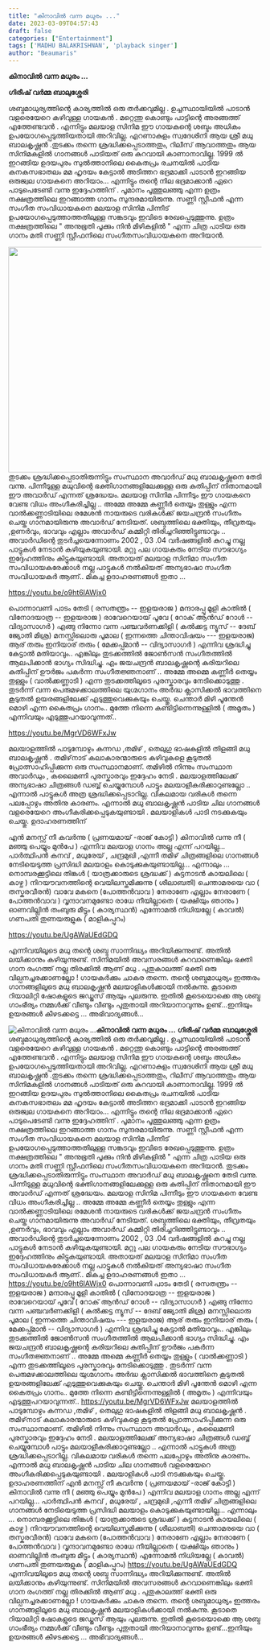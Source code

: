 ```yaml
---
title: "കിനാവിൽ വന്ന മധുരം ..."
date: 2023-03-09T04:57:43
draft: false
categories: ["Entertainment"]
tags: ['MADHU BALAKRISHNAN', 'playback singer']
author: "Beaumaris"
---
```


<strong>കിനാവിൽ വന്ന മധുരം ...</strong>

<strong>ഗിരീഷ് വർമ്മ ബാലുശ്ശേരി</strong>

ശബ്ദമാധുര്യത്തിന്റെ കാര്യത്തിൽ ഒരു തർക്കവുമില്ല . ഉച്ചസ്ഥായിയിൽ പാടാൻ വളരെയേറെ കഴിവുള്ള ഗായകൻ . മറ്റെന്തു കൊണ്ടും പാട്ടിന്റെ അരങ്ങത്ത് എത്തേണ്ടവൻ . എന്നിട്ടും മലയാള സിനിമ ഈ ഗായകന്റെ ശബ്ദം അധികം ഉപയോഗപ്പെടുത്തിയതായി അറിവില്ല. എറണാകുളം സ്വദേശിനി ആയ ശ്രീ മധു ബാലകൃഷ്ണൻ .തുടക്കം തന്നെ ശ്രദ്ധിക്കപ്പെടാത്തതും, റിലീസ് ആവാത്തതും ആയ സിനിമകളിൽ ഗാനങ്ങൾ പാടിയത് ഒരു കുറവായി കാണാനാവില്ല. 1999 ൽ ഇറങ്ങിയ ഉദയപുരം സുൽത്താനിലെ കൈതപ്രം രചനയിൽ പാടിയ കനകസഭാതലം മമ ഹൃദയം കേട്ടാൽ അടിത്തറ ഭദ്രമാക്കി പാടാൻ ഇറങ്ങിയ ഒരുജ്വല ഗായകനെ അറിയാം... എന്നിട്ടും തന്റെ നില ഭദ്രമാക്കാൻ ഏറെ പാടുപെടേണ്ടി വന്നു ഇദ്ദേഹത്തിന് . പൂമാനം പൂത്തുലഞ്ഞു എന്ന ഉത്രം നക്ഷത്രത്തിലെ ഇറങ്ങാത്ത ഗാനം സുന്ദരമായിരുന്നു. സണ്ണി സ്റ്റീഫൻ എന്ന സംഗീത സംവിധായകനെ മലയാള സിനിമ പിന്നീട് ഉപയോഗപ്പെടുത്താത്തതിലുള്ള സങ്കടവും ഇവിടെ രേഖപ്പെടുത്തുന്നു. ഉത്രം നക്ഷത്രത്തിലെ " അനുഭൂതി പൂക്കും നിൻ മിഴികളിൽ " എന്ന ചിത്ര പാടിയ ഒരു ഗാനം മതി സണ്ണി സ്റ്റീഫനിലെ സംഗീതസംവിധായകനെ അറിയാൻ.

<img class="size-full wp-image-386766 aligncenter" src="https://cdn.boolokam.com/articles/2023/03/889.jpeg" alt="" width="800" height="448" />തുടക്കം ശ്രദ്ധിക്കപ്പെടാതിരുന്നിട്ടും സംസ്ഥാന അവാർഡ് മധു ബാലകൃഷ്ണനെ തേടി വന്നു. പിന്നീടുള്ള മധുവിന്റെ ഭക്തിഗാനങ്ങളിലേക്കുള്ള ഒരു കുതിപ്പിന് നിതാനമായി ഈ അവാർഡ് എന്നത് ശ്രദ്ധേയം. മലയാള സിനിമ പിന്നീടും ഈ ഗായകനെ വേണ്ട വിധം അംഗീകരിച്ചില്ല .. അമ്മേ അമ്മേ കണ്ണീർ തെയ്യം തുള്ളും എന്ന വാൽക്കണ്ണാടിയിലെ രമേശൻ നായരുടെ വരികൾക്ക് ജയചന്ദ്രൻ സംഗീതം ചെയ്ത ഗാനമായിരുന്നു അവാർഡ് നേടിയത്. ശബ്ദത്തിലെ ഭക്തിയും, തീവ്രതയും ,ഉണർവും, ഭാവവും എല്ലാം അവാർഡ് കമ്മിറ്റി തിരിച്ചറിഞ്ഞിട്ടുണ്ടാവും .. അവാർഡിന്റെ തുടർച്ചയെന്നോണം 2002 , 03 .04 വർഷങ്ങളിൽ കുറച്ചു നല്ല പാട്ടുകൾ നേടാൻ കഴിയുകയുണ്ടായി. മറ്റു പല ഗായകരും നേടിയ സൗഭാഗ്യം ഇദ്ദേഹത്തിനും കിട്ടുകയുണ്ടായി. അതായത് മലയാള സിനിമാ സംഗീത സംവിധായകരേക്കാൾ നല്ല പാട്ടുകൾ നൽകിയത് അന്യഭാഷാ സംഗീത സംവിധായകർ ആണ്..
മികച്ച ഉദാഹരണങ്ങൾ ഇതാ ...

https://youtu.be/o9ht6lAWjx0

പൊന്നാവണി പാടം തേടി ( രസതന്ത്രം -- ഇളയരാജ )
മന്ദാരപ്പൂ മൂളി കാതിൽ ( വിനോദയാത്ര -- ഇളയരാജ )
രാവേറെയായ് പൂവേ ( റോക് ആൻഡ് റോൾ -- വിദ്യാസാഗർ )
എങ്ങു നിന്നോ വന്ന പഞ്ചവർണക്കിളി ( കൽക്കട്ട ന്യൂസ് -- ദേബ് ജ്യോതി മിശ്ര)
മനസ്സിലൊരു പൂമാല ( ഇന്നത്തെ ചിന്താവിഷയം --- ഇളയരാജ)
ആര് തരും ഇനിയാര് തരും ( മേക്കപ്പ്മാൻ -- വിദ്യാസാഗർ )
എന്നിവ ശ്രദ്ധിച്ചു കേട്ടാൽ മതിയാവും..
എങ്കിലും തുടക്കത്തിൽ ജോൺസൻ സംഗീതത്തിൽ ആലപിക്കാൻ ഭാഗ്യം സിദ്ധിച്ചു. എം ജയചന്ദ്രൻ ബാലകൃഷ്ണന്റെ കരിയറിലെ കുതിപ്പിന് ഊർജം പകർന്ന സംഗീതജ്ഞനാണ് ..
അമ്മേ അമ്മെ കണ്ണീർ തെയ്യം തുള്ളും ( വാൽക്കണ്ണാടി )
എന്ന തുടക്കത്തിലൂടെ പുരസ്കാരവും നേടിക്കൊടുത്തു . തുടർന്ന് വന്ന പെരുമഴക്കാലത്തിലെ യുഗ്മഗാനം അർദ്ധ ക്ലാസിക്കൽ ഭാവത്തിനെ കൂടുതൽ ഉയരങ്ങളിലേക്ക് എടുത്തുവെക്കുകയും ചെയ്തു.
ചെന്താർ മിഴി പൂന്തേൻ മൊഴി എന്ന കൈതപ്രം ഗാനം..
മുത്തേ നിന്നെ കണ്ടിട്ടിന്നെന്നുള്ളിൽ ( അമൃതം )
എന്നിവയും എടുത്തുപറയാവുന്നത്..

https://youtu.be/MgrVD6WFxJw

മലയാളത്തിൽ പാടുമ്പോഴും കന്നഡ ,തമിഴ് , തെലുഗു ഭാഷകളിൽ തിളങ്ങി മധു ബാലകൃഷ്ണൻ . തമിഴ്‌നാട് കലാകാരന്മാരുടെ കഴിവുകളെ കൂടുതൽ പ്രോത്സാഹിപ്പിക്കുന്ന ഒരു സംസ്ഥാനമാണ്. തമിഴിൽ നിന്നും സംസ്ഥാന അവാർഡും , കലൈമണി പുരസ്കാരവും ഇദ്ദേഹം നേടി . മലയാളത്തിലേക്ക് അന്യഭാഷാ ചിത്രങ്ങൾ ഡബ്ബ് ചെയ്യുമ്പോൾ പാട്ടും മലയാളീകരിക്കാറുണ്ടല്ലോ .. എന്നാൽ പാട്ടുകൾ അത്ര ശ്രദ്ധിക്കപ്പെടാറില്ല. വികലമായ വരികൾ തന്നെ പലപ്പോഴും അതിനു കാരണം. എന്നാൽ മധു ബാലകൃഷ്ണൻ പാടിയ ചില ഗാനങ്ങൾ വളരെയേറെ അംഗീകരിക്കപ്പെടുകയുണ്ടായി . മലയാളികൾ പാടി നടക്കുകയും ചെയ്തു.
ഉദാഹരണത്തിന്

എൻ മനസ്സ് നീ കവർന്നു ( പ്രണയമായ് -രാജ് കോട്ടി )
കിനാവിൽ വന്നു നീ ( മഞ്ഞു പെയ്യും മുൻപേ )
എന്നിവ മലയാള ഗാനം അല്ല എന്ന് പറയില്ല...
പാർത്ഥിപൻ കനവ് , മധുരേയ് , ചന്ദ്രമുഖി ,എന്നീ തമിഴ് ചിത്രങ്ങളിലെ ഗാനങ്ങൾ നേടിയെടുത്ത പ്രസിദ്ധി മലയാളം കൊടുക്കുകയുണ്ടായില്ല...
എന്നാലും ...
നൊമ്പരക്കൂട്ടിലെ തിങ്കൾ ( യാത്രക്കാരുടെ ശ്രദ്ധക്ക് )
കുട്ടനാടൻ കായലിലെ ( കാഴ്ച )
നിറയൗവനത്തിന്റെ വെയിലസ്തമിക്കുന്നു ( ശീലാബതി)
ചെന്താമരയെ വാ ( തസ്കരവീരൻ)
വാവേ മകനെ (പോത്തൻവാവ )
നേരാണേ എല്ലാം നേരാണേ ( പോത്തൻവാവ )
വൃന്ദാവനമുണ്ടോ രാധേ നീയില്ലാതെ ( യക്ഷിയും ഞാനും )
ഓണവില്ലിൻ തംബുരു മീട്ടും ( കാര്യസ്ഥൻ)
എന്നോമൽ നിധിയല്ലേ ( കാവൽ)
ഗണപതി തുണയരുളുക ( മാളികപ്പുറം)

https://youtu.be/UgAWaUEdGDQ

എന്നിവയിലൂടെ മധു തന്റെ ശബ്ദ സാന്നിദ്ധ്യം അറിയിക്കുന്നുണ്ട്. അതിൽ ലയിക്കാനും കഴിയുന്നുണ്ട്. സിനിമയിൽ അവസരങ്ങൾ കുറവാണെങ്കിലും ഭക്തി ഗാന രംഗത്ത് നല്ല തിരക്കിൽ ആണ് മധു . പുതുകാലത്ത് ഭക്തി ഒരു വില്പനച്ചരക്കാണല്ലോ ! ഗായകർക്കും ചാകര തന്നെ. തന്റെ ശബ്ദമാധുര്യം ഇത്തരം ഗാനങ്ങളിലൂടെ മധു ബാലകൃഷ്ണൻ മലയാളികൾക്കായി നൽകുന്നു. കൂടാതെ റിയാലിറ്റി ഷോകളുടെ ജഡ്ജസ് ആയും പുലരുന്നു. ഇതിൽ കൂടെയൊക്കെ ആ ശബ്ദ ഗാംഭീര്യം നമ്മൾക്ക് വീണ്ടും വീണ്ടും പുതുതായി അറിയാനാവുന്നും ഉണ്ട്...ഇനിയും ഉയരങ്ങൾ കീഴടക്കട്ടെ ... അഭിവാദ്യങ്ങൾ...


![കിനാവിൽ വന്ന മധുരം ...](https://cdn.boolokam.com/articles/2023/03/889.jpeg)**കിനാവിൽ വന്ന മധുരം ...** **ഗിരീഷ് വർമ്മ ബാലുശ്ശേരി** ശബ്ദമാധുര്യത്തിന്റെ കാര്യത്തിൽ ഒരു തർക്കവുമില്ല . ഉച്ചസ്ഥായിയിൽ പാടാൻ വളരെയേറെ കഴിവുള്ള ഗായകൻ . മറ്റെന്തു കൊണ്ടും പാട്ടിന്റെ അരങ്ങത്ത് എത്തേണ്ടവൻ . എന്നിട്ടും മലയാള സിനിമ ഈ ഗായകന്റെ ശബ്ദം അധികം ഉപയോഗപ്പെടുത്തിയതായി അറിവില്ല. എറണാകുളം സ്വദേശിനി ആയ ശ്രീ മധു ബാലകൃഷ്ണൻ .തുടക്കം തന്നെ ശ്രദ്ധിക്കപ്പെടാത്തതും, റിലീസ് ആവാത്തതും ആയ സിനിമകളിൽ ഗാനങ്ങൾ പാടിയത് ഒരു കുറവായി കാണാനാവില്ല. 1999 ൽ ഇറങ്ങിയ ഉദയപുരം സുൽത്താനിലെ കൈതപ്രം രചനയിൽ പാടിയ കനകസഭാതലം മമ ഹൃദയം കേട്ടാൽ അടിത്തറ ഭദ്രമാക്കി പാടാൻ ഇറങ്ങിയ ഒരുജ്വല ഗായകനെ അറിയാം... എന്നിട്ടും തന്റെ നില ഭദ്രമാക്കാൻ ഏറെ പാടുപെടേണ്ടി വന്നു ഇദ്ദേഹത്തിന് . പൂമാനം പൂത്തുലഞ്ഞു എന്ന ഉത്രം നക്ഷത്രത്തിലെ ഇറങ്ങാത്ത ഗാനം സുന്ദരമായിരുന്നു. സണ്ണി സ്റ്റീഫൻ എന്ന സംഗീത സംവിധായകനെ മലയാള സിനിമ പിന്നീട് ഉപയോഗപ്പെടുത്താത്തതിലുള്ള സങ്കടവും ഇവിടെ രേഖപ്പെടുത്തുന്നു. ഉത്രം നക്ഷത്രത്തിലെ " അനുഭൂതി പൂക്കും നിൻ മിഴികളിൽ " എന്ന ചിത്ര പാടിയ ഒരു ഗാനം മതി സണ്ണി സ്റ്റീഫനിലെ സംഗീതസംവിധായകനെ അറിയാൻ. തുടക്കം ശ്രദ്ധിക്കപ്പെടാതിരുന്നിട്ടും സംസ്ഥാന അവാർഡ് മധു ബാലകൃഷ്ണനെ തേടി വന്നു. പിന്നീടുള്ള മധുവിന്റെ ഭക്തിഗാനങ്ങളിലേക്കുള്ള ഒരു കുതിപ്പിന് നിതാനമായി ഈ അവാർഡ് എന്നത് ശ്രദ്ധേയം. മലയാള സിനിമ പിന്നീടും ഈ ഗായകനെ വേണ്ട വിധം അംഗീകരിച്ചില്ല .. അമ്മേ അമ്മേ കണ്ണീർ തെയ്യം തുള്ളും എന്ന വാൽക്കണ്ണാടിയിലെ രമേശൻ നായരുടെ വരികൾക്ക് ജയചന്ദ്രൻ സംഗീതം ചെയ്ത ഗാനമായിരുന്നു അവാർഡ് നേടിയത്. ശബ്ദത്തിലെ ഭക്തിയും, തീവ്രതയും ,ഉണർവും, ഭാവവും എല്ലാം അവാർഡ് കമ്മിറ്റി തിരിച്ചറിഞ്ഞിട്ടുണ്ടാവും .. അവാർഡിന്റെ തുടർച്ചയെന്നോണം 2002 , 03 .04 വർഷങ്ങളിൽ കുറച്ചു നല്ല പാട്ടുകൾ നേടാൻ കഴിയുകയുണ്ടായി. മറ്റു പല ഗായകരും നേടിയ സൗഭാഗ്യം ഇദ്ദേഹത്തിനും കിട്ടുകയുണ്ടായി. അതായത് മലയാള സിനിമാ സംഗീത സംവിധായകരേക്കാൾ നല്ല പാട്ടുകൾ നൽകിയത് അന്യഭാഷാ സംഗീത സംവിധായകർ ആണ്.. മികച്ച ഉദാഹരണങ്ങൾ ഇതാ ... https://youtu.be/o9ht6lAWjx0 പൊന്നാവണി പാടം തേടി ( രസതന്ത്രം -- ഇളയരാജ ) മന്ദാരപ്പൂ മൂളി കാതിൽ ( വിനോദയാത്ര -- ഇളയരാജ ) രാവേറെയായ് പൂവേ ( റോക് ആൻഡ് റോൾ -- വിദ്യാസാഗർ ) എങ്ങു നിന്നോ വന്ന പഞ്ചവർണക്കിളി ( കൽക്കട്ട ന്യൂസ് -- ദേബ് ജ്യോതി മിശ്ര) മനസ്സിലൊരു പൂമാല ( ഇന്നത്തെ ചിന്താവിഷയം --- ഇളയരാജ) ആര് തരും ഇനിയാര് തരും ( മേക്കപ്പ്മാൻ -- വിദ്യാസാഗർ ) എന്നിവ ശ്രദ്ധിച്ചു കേട്ടാൽ മതിയാവും.. എങ്കിലും തുടക്കത്തിൽ ജോൺസൻ സംഗീതത്തിൽ ആലപിക്കാൻ ഭാഗ്യം സിദ്ധിച്ചു. എം ജയചന്ദ്രൻ ബാലകൃഷ്ണന്റെ കരിയറിലെ കുതിപ്പിന് ഊർജം പകർന്ന സംഗീതജ്ഞനാണ് .. അമ്മേ അമ്മെ കണ്ണീർ തെയ്യം തുള്ളും ( വാൽക്കണ്ണാടി ) എന്ന തുടക്കത്തിലൂടെ പുരസ്കാരവും നേടിക്കൊടുത്തു . തുടർന്ന് വന്ന പെരുമഴക്കാലത്തിലെ യുഗ്മഗാനം അർദ്ധ ക്ലാസിക്കൽ ഭാവത്തിനെ കൂടുതൽ ഉയരങ്ങളിലേക്ക് എടുത്തുവെക്കുകയും ചെയ്തു. ചെന്താർ മിഴി പൂന്തേൻ മൊഴി എന്ന കൈതപ്രം ഗാനം.. മുത്തേ നിന്നെ കണ്ടിട്ടിന്നെന്നുള്ളിൽ ( അമൃതം ) എന്നിവയും എടുത്തുപറയാവുന്നത്.. https://youtu.be/MgrVD6WFxJw മലയാളത്തിൽ പാടുമ്പോഴും കന്നഡ ,തമിഴ് , തെലുഗു ഭാഷകളിൽ തിളങ്ങി മധു ബാലകൃഷ്ണൻ . തമിഴ്‌നാട് കലാകാരന്മാരുടെ കഴിവുകളെ കൂടുതൽ പ്രോത്സാഹിപ്പിക്കുന്ന ഒരു സംസ്ഥാനമാണ്. തമിഴിൽ നിന്നും സംസ്ഥാന അവാർഡും , കലൈമണി പുരസ്കാരവും ഇദ്ദേഹം നേടി . മലയാളത്തിലേക്ക് അന്യഭാഷാ ചിത്രങ്ങൾ ഡബ്ബ് ചെയ്യുമ്പോൾ പാട്ടും മലയാളീകരിക്കാറുണ്ടല്ലോ .. എന്നാൽ പാട്ടുകൾ അത്ര ശ്രദ്ധിക്കപ്പെടാറില്ല. വികലമായ വരികൾ തന്നെ പലപ്പോഴും അതിനു കാരണം. എന്നാൽ മധു ബാലകൃഷ്ണൻ പാടിയ ചില ഗാനങ്ങൾ വളരെയേറെ അംഗീകരിക്കപ്പെടുകയുണ്ടായി . മലയാളികൾ പാടി നടക്കുകയും ചെയ്തു. ഉദാഹരണത്തിന് എൻ മനസ്സ് നീ കവർന്നു ( പ്രണയമായ് -രാജ് കോട്ടി ) കിനാവിൽ വന്നു നീ ( മഞ്ഞു പെയ്യും മുൻപേ ) എന്നിവ മലയാള ഗാനം അല്ല എന്ന് പറയില്ല... പാർത്ഥിപൻ കനവ് , മധുരേയ് , ചന്ദ്രമുഖി ,എന്നീ തമിഴ് ചിത്രങ്ങളിലെ ഗാനങ്ങൾ നേടിയെടുത്ത പ്രസിദ്ധി മലയാളം കൊടുക്കുകയുണ്ടായില്ല... എന്നാലും ... നൊമ്പരക്കൂട്ടിലെ തിങ്കൾ ( യാത്രക്കാരുടെ ശ്രദ്ധക്ക് ) കുട്ടനാടൻ കായലിലെ ( കാഴ്ച ) നിറയൗവനത്തിന്റെ വെയിലസ്തമിക്കുന്നു ( ശീലാബതി) ചെന്താമരയെ വാ ( തസ്കരവീരൻ) വാവേ മകനെ (പോത്തൻവാവ ) നേരാണേ എല്ലാം നേരാണേ ( പോത്തൻവാവ ) വൃന്ദാവനമുണ്ടോ രാധേ നീയില്ലാതെ ( യക്ഷിയും ഞാനും ) ഓണവില്ലിൻ തംബുരു മീട്ടും ( കാര്യസ്ഥൻ) എന്നോമൽ നിധിയല്ലേ ( കാവൽ) ഗണപതി തുണയരുളുക ( മാളികപ്പുറം) https://youtu.be/UgAWaUEdGDQ എന്നിവയിലൂടെ മധു തന്റെ ശബ്ദ സാന്നിദ്ധ്യം അറിയിക്കുന്നുണ്ട്. അതിൽ ലയിക്കാനും കഴിയുന്നുണ്ട്. സിനിമയിൽ അവസരങ്ങൾ കുറവാണെങ്കിലും ഭക്തി ഗാന രംഗത്ത് നല്ല തിരക്കിൽ ആണ് മധു . പുതുകാലത്ത് ഭക്തി ഒരു വില്പനച്ചരക്കാണല്ലോ ! ഗായകർക്കും ചാകര തന്നെ. തന്റെ ശബ്ദമാധുര്യം ഇത്തരം ഗാനങ്ങളിലൂടെ മധു ബാലകൃഷ്ണൻ മലയാളികൾക്കായി നൽകുന്നു. കൂടാതെ റിയാലിറ്റി ഷോകളുടെ ജഡ്ജസ് ആയും പുലരുന്നു. ഇതിൽ കൂടെയൊക്കെ ആ ശബ്ദ ഗാംഭീര്യം നമ്മൾക്ക് വീണ്ടും വീണ്ടും പുതുതായി അറിയാനാവുന്നും ഉണ്ട്...ഇനിയും ഉയരങ്ങൾ കീഴടക്കട്ടെ ... അഭിവാദ്യങ്ങൾ...
